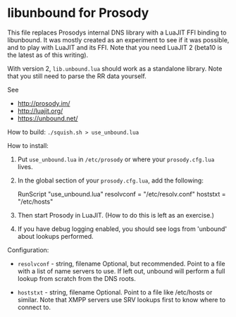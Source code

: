 libunbound for Prosody
======================

This file replaces Prosodys internal DNS library with a LuaJIT FFI binding to
libunbound.  It was mostly created as an experiment to see if it was possible,
and to play with LuaJIT and its FFI.  Note that you need LuaJIT 2 (beta10 is
the latest as of this writing).

With version 2, `lib.unbound.lua` should work as a standalone library.  Note that
you still need to parse the RR data yourself.

See
* http://prosody.im/
* http://luajit.org/
* https://unbound.net/

How to build:
`./squish.sh > use_unbound.lua`

How to install:
1. Put `use_unbound.lua` in `/etc/prosody` or where your `prosody.cfg.lua` lives.
2. In the global section of your `prosody.cfg.lua`, add the following:

	RunScript "use_unbound.lua"
	resolvconf = "/etc/resolv.conf"
	hoststxt = "/etc/hosts"

3. Then start Prosody in LuaJIT. (How to do this is left as an exercise.)
4. If you have debug logging enabled, you should see logs from 'unbound' about
	lookups performed.

Configuration:
* `resolvconf` - string, filename
Optional, but recommended. Point to a file with a list of name servers to use.
If left out, unbound will perform a full lookup from scratch from the DNS roots.

* `hoststxt` - string, filename
Optional. Point to a file like /etc/hosts or similar. Note that XMPP servers use
SRV lookups first to know where to connect to.
